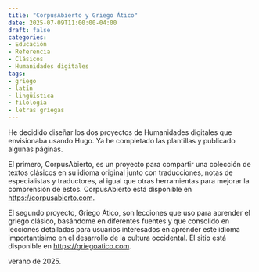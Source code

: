 ```yaml
---
title: "CorpusAbierto y Griego Ático"
date: 2025-07-09T11:00:00-04:00
draft: false
categories:
- Educación
- Referencia
- Clásicos
- Humanidades digitales
tags:
- griego
- latín
- lingüística
- filología
- letras griegas
---
```


He decidido diseñar los dos proyectos de Humanidades digitales que envisionaba usando Hugo. Ya he completado las plantillas y publicado algunas páginas.  

El primero, CorpusAbierto, es un proyecto para compartir una colección de textos clásicos en su idioma original junto con traducciones, notas de especialistas y traductores, al igual que otras herramientas para mejorar la comprensión de estos. CorpusAbierto está disponible en https://corpusabierto.com.

El segundo proyecto, Griego Ático, son lecciones que uso para aprender el griego clásico, basándome en diferentes fuentes y que consolido en lecciones detalladas para usuarios interesados en aprender este idioma importantísimo en el desarrollo de la cultura occidental. El sitio está disponible en https://griegoatico.com.

verano de 2025.